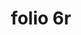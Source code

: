 ---
layout: edition
title: folio 6r
manuscript: Turin, Biblioteca Nazionale, MS N.III.19
sigla: T
iip: t006r.tif
milestone: 11
---
